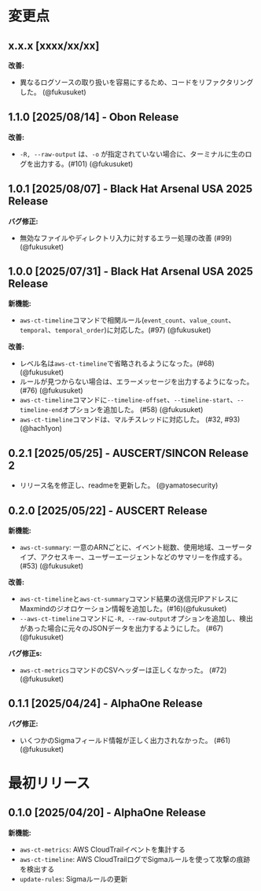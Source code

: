 # 変更点

## x.x.x [xxxx/xx/xx]

**改善:**

- 異なるログソースの取り扱いを容易にするため、コードをリファクタリングした。 (@fukusuket)

## 1.1.0 [2025/08/14] - Obon Release

**改善:**

- `-R, --raw-output` は、`-o` が指定されていない場合に、ターミナルに生のログを出力する。(#101) (@fukusuket)

## 1.0.1 [2025/08/07] - Black Hat Arsenal USA 2025 Release

**バグ修正:**

- 無効なファイルやディレクトリ入力に対するエラー処理の改善 (#99) (@fukusuket)

## 1.0.0 [2025/07/31] - Black Hat Arsenal USA 2025 Release

**新機能:**

- `aws-ct-timeline`コマンドで相関ルール(`event_count`、`value_count`、`temporal`、`temporal_order`)に対応した。(#97) (@fukusuket)

**改善:**

- レベル名は`aws-ct-timeline`で省略されるようになった。(#68) (@fukusuket)
- ルールが見つからない場合は、エラーメッセージを出力するようになった。 (#76) (@fukusuket)
- `aws-ct-timeline`コマンドに`--timeline-offset`、`--timeline-start`、`--timeline-end`オプションを追加した。 (#58) (@fukusuket)
- `aws-ct-timeline`コマンドは、マルチスレッドに対応した。 (#32, #93) (@hach1yon)

## 0.2.1 [2025/05/25] - AUSCERT/SINCON Release 2

- リリース名を修正し、readmeを更新した。 (@yamatosecurity)

## 0.2.0 [2025/05/22] - AUSCERT Release

**新機能:**

- `aws-ct-summary`: 一意のARNごとに、イベント総数、使用地域、ユーザータイプ、アクセスキー、ユーザーエージェントなどのサマリーを作成する。 (#53) (@fukusuket)

**改善:**

- `aws-ct-timeline`と`aws-ct-summary`コマンド結果の送信元IPアドレスにMaxmindのジオロケーション情報を追加した。(#16)(@fukusuket)
- `--aws-ct-timeline`コマンドに`-R, --raw-output`オプションを追加し、検出があった場合に元々のJSONデータを出力するようにした。 (#67) (@fukusuket)

**バグ修正s:**

- `aws-ct-metrics`コマンドのCSVヘッダーは正しくなかった。 (#72) (@fukusuket)

## 0.1.1 [2025/04/24] - AlphaOne Release

**バグ修正:**

- いくつかのSigmaフィールド情報が正しく出力されなかった。 (#61) (@fukusuket)

# 最初リリース

## 0.1.0 [2025/04/20] - AlphaOne Release

**新機能:**

- `aws-ct-metrics`: AWS CloudTrailイベントを集計する
- `aws-ct-timeline`: AWS CloudTrailログでSigmaルールを使って攻撃の痕跡を検出する
- `update-rules`: Sigmaルールの更新